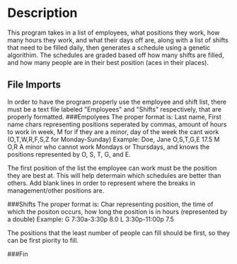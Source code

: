 # Description

This program takes in a list of employees,  what positions they work, how many hours they work, and what their days off are, along with a list of shifts that need to be filled daily, then generates a schedule using a genetic algorithim. The schedules are graded based off how many shifts are filled, and how many people are in their best position (aces in their places).

## File Imports
In order to have the program properly use the employee and shift list, there must be a text file labeled "Employees" and "Shifts" respectively, that are properly formatted.
###Empolyees
The proper format is: Last name, First name chars representing positions seperated by commas, amount of hours to work in week, M for if they are a minor, day of the week the cant work (O,T,W,R,F,S,Z for Monday-Sunday)
Example:
Doe, Jane O,S,T,G,E 17.5 M O,R
A minor who cannot work Mondays or Thursdays, and knows the positions represented by O, S, T, G, and E.

The first position of the list the employee can work must be the position they are best at. This will help determain which schedules are better than others.
Add blank lines in order to represent where the breaks in management/other positions are.

###Shifts
The proper format is: Char representing position, the time of which the positon occurs, how long the position is in hours (represented by a double)
Example:
G 7:30a-3:30p 8.0
L 3:30p-11:00p 7.5

The positions that the least number of people can fill should be first, so they can be first piority to fill. 



###Fin
